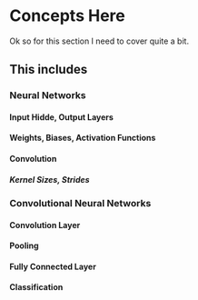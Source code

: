 # Concepts Here
Ok so for this section I need to cover quite a bit. 

## This includes
### Neural Networks

#### Input Hidde, Output Layers
#### Weights, Biases, Activation Functions

#### Convolution
##### Kernel Sizes, Strides

### Convolutional Neural Networks
#### Convolution Layer
#### Pooling
#### Fully Connected Layer
#### Classification

